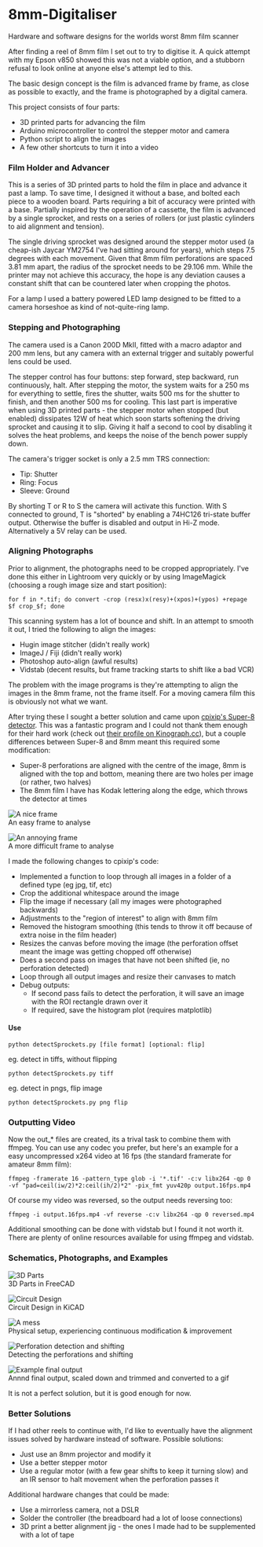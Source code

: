 # 8mm-Digitaliser
Hardware and software designs for the worlds worst 8mm film scanner

After finding a reel of 8mm film I set out to try to digitise it. A quick attempt with my Epson v850 showed this was not a viable option, and a stubborn refusal to look online at anyone else's attempt led to this.

The basic design concept is the film is advanced frame by frame, as close as possible to exactly, and the frame is photographed by a digital camera.

This project consists of four parts:
* 3D printed parts for advancing the film
* Arduino microcontroller to control the stepper motor and camera
* Python script to align the images
* A few other shortcuts to turn it into a video

### Film Holder and Advancer
This is a series of 3D printed parts to hold the film in place and advance it past a lamp. To save time, I designed it without a base, and bolted each piece to a wooden board. Parts requiring a bit of accuracy were printed with a base. Partially inspired by the operation of a cassette, the film is advanced by a single sprocket, and rests on a series of rollers (or just plastic cylinders to aid alignment and tension).

The single driving sprocket was designed around the stepper motor used (a cheap-ish Jaycar YM2754 I've had sitting around for years), which steps 7.5 degrees with each movement. Given that 8mm film perforations are spaced 3.81 mm apart, the radius of the sprocket needs to be 29.106 mm. While the printer may not achieve this accuracy, the hope is any deviation causes a constant shift that can be countered later when cropping the photos.

For a lamp I used a battery powered LED lamp designed to be fitted to a camera horseshoe as kind of not-quite-ring lamp.

### Stepping and Photographing
The camera used is a Canon 200D MkII, fitted with a macro adaptor and 200 mm lens, but any camera with an external trigger and suitably powerful lens could be used.

The stepper control has four buttons: step forward, step backward, run continuously, halt. After stepping the motor, the system waits for a 250 ms for everything to settle, fires the shutter, waits 500 ms for the shutter to finish, and then another 500 ms for cooling. This last part is imperative when using 3D printed parts - the stepper motor when stopped (but enabled) dissipates 12W of heat which soon starts softening the driving sprocket and causing it to slip. Giving it half a second to cool by disabling it solves the heat problems, and keeps the noise of the bench power supply down.

The camera's trigger socket is only a 2.5 mm TRS connection:
* Tip: Shutter
* Ring: Focus
* Sleeve: Ground

By shorting T or R to S the camera will activate this function. With S connected to ground, T is "shorted" by enabling a 74HC126 tri-state buffer output. Otherwise the buffer is disabled and output in Hi-Z mode. Alternatively a 5V relay can be used.

### Aligning Photographs
Prior to alignment, the photographs need to be cropped appropriately. I've done this either in Lightroom very quickly or by using ImageMagick (choosing a rough image size and start position):
```
for f in *.tif; do convert -crop (resx)x(resy)+(xpos)+(ypos) +repage $f crop_$f; done
```

This scanning system has a lot of bounce and shift. In an attempt to smooth it out, I tried the following to align the images:
* Hugin image stitcher (didn't really work)
* ImageJ / Fiji (didn't really work)
* Photoshop auto-align (awful results)
* Vidstab (decent results, but frame tracking starts to shift like a bad VCR)

The problem with the image programs is they're attempting to align the images in the 8mm frame, not the frame itself. For a moving camera film this is obviously not what we want.

After trying these I sought a better solution and came upon [cpixip's Super-8 detector](https://github.com/cpixip/sprocket_detection). This was a fantastic program and I could not thank them enough for their hard work (check out [their profile on Kinograph.cc](https://forums.kinograph.cc/u/cpixip/summary)), but a couple differences between Super-8 and 8mm meant this required some modification:
* Super-8 perforations are aligned with the centre of the image, 8mm is aligned with the top and bottom, meaning there are two holes per image (or rather, two halves)
* The 8mm film I have has Kodak lettering along the edge, which throws the detector at times

![A nice frame](images/003_Nice_Frame.jpg)\
An easy frame to analyse

![An annoying frame](images/004_K_Frame.jpg)\
A more difficult frame to analyse

I made the following changes to cpixip's code:
* Implemented a function to loop through all images in a folder of a defined type (eg jpg, tif, etc)
* Crop the additional whitespace around the image
* Flip the image if necessary (all my images were photographed backwards)
* Adjustments to the "region of interest" to align with 8mm film
* Removed the histogram smoothing (this tends to throw it off because of extra noise in the film header)
* Resizes the canvas before moving the image (the perforation offset meant the image was getting chopped off otherwise)
* Does a second pass on images that have not been shifted (ie, no perforation detected)
* Loop through all output images and resize their canvases to match
* Debug outputs:
	* If second pass fails to detect the perforation, it will save an image with the ROI rectangle drawn over it
	* If required, save the histogram plot (requires matplotlib)

#### Use
```
python detectSprockets.py [file format] [optional: flip]
```

eg. detect in tiffs, without flipping
```
python detectSprockets.py tiff
```

eg. detect in pngs, flip image
```
python detectSprockets.py png flip
```

### Outputting Video
Now the out_* files are created, its a trival task to combine them with ffmpeg. You can use any codec you prefer, but here's an example for a easy uncompressed x264 video at 16 fps (the standard framerate for amateur 8mm film):
```
ffmpeg -framerate 16 -pattern_type glob -i '*.tif' -c:v libx264 -qp 0 -vf "pad=ceil(iw/2)*2:ceil(ih/2)*2" -pix_fmt yuv420p output.16fps.mp4
```

Of course my video was reversed, so the output needs reversing too:
```
ffmpeg -i output.16fps.mp4 -vf reverse -c:v libx264 -qp 0 reversed.mp4
```

Additional smoothing can be done with vidstab but I found it not worth it. There are plenty of online resources available for using ffmpeg and vidstab.

### Schematics, Photographs, and Examples
![3D Parts](images/001_FreeCAD_Items.png)\
3D Parts in FreeCAD

![Circuit Design](images/002_KiCAD_Schematic.png)\
Circuit Design in KiCAD

![A mess](images/005_setup.jpg)\
Physical setup, experiencing continuous modification & improvement

![Perforation detection and shifting](images/006_scaled_diagram.jpg)\
Detecting the perforations and shifting

![Example final output](images/007_output.gif)\
Annnd final output, scaled down and trimmed and converted to a gif

It is not a perfect solution, but it is good enough for now.

### Better Solutions
If I had other reels to continue with, I'd like to eventually have the alignment issues solved by hardware instead of software. Possible solutions:
* Just use an 8mm projector and modify it
* Use a better stepper motor
* Use a regular motor (with a few gear shifts to keep it turning slow) and an IR sensor to halt movement when the perforation passes it

Additional hardware changes that could be made:
* Use a mirrorless camera, not a DSLR
* Solder the controller (the breadboard had a lot of loose connections)
* 3D print a better alignment jig - the ones I made had to be supplemented with a lot of tape
